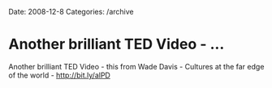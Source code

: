 Date: 2008-12-8
Categories: /archive

# Another brilliant TED Video - ...

Another brilliant TED Video - this from Wade Davis - Cultures at the far edge of the world - <a href="http://bit.ly/alPD" rel="nofollow">http://bit.ly/alPD</a>
